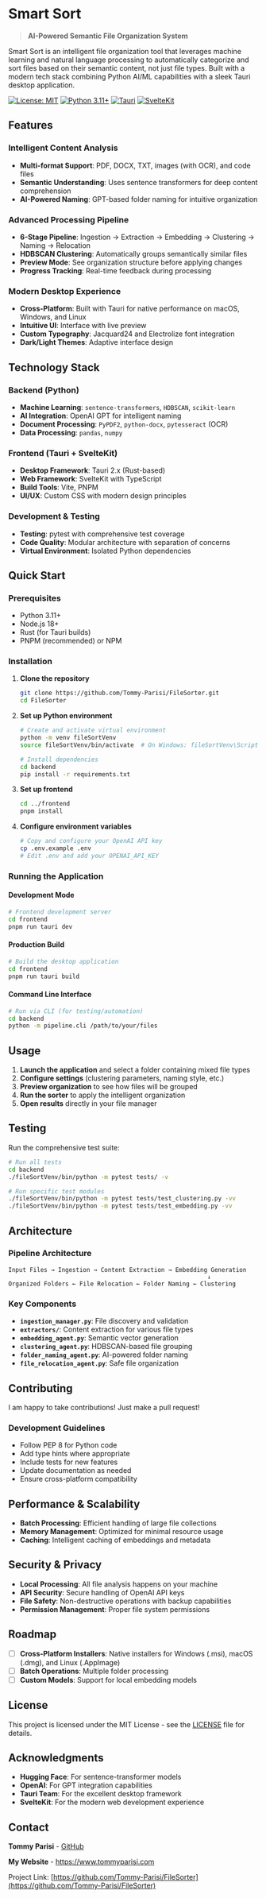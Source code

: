 # Smart Sort

> **AI-Powered Semantic File Organization System**

Smart Sort is an intelligent file organization tool that leverages machine learning and natural language processing to automatically categorize and sort files based on their semantic content, not just file types. Built with a modern tech stack combining Python AI/ML capabilities with a sleek Tauri desktop application.

[![License: MIT](https://img.shields.io/badge/License-MIT-yellow.svg)](https://opensource.org/licenses/MIT)
[![Python 3.11+](https://img.shields.io/badge/python-3.11+-blue.svg)](https://www.python.org/downloads/)
[![Tauri](https://img.shields.io/badge/tauri-2.x-orange.svg)](https://tauri.app/)
[![SvelteKit](https://img.shields.io/badge/svelte-kit-red.svg)](https://kit.svelte.dev/)

## Features

### Intelligent Content Analysis
- **Multi-format Support**: PDF, DOCX, TXT, images (with OCR), and code files
- **Semantic Understanding**: Uses sentence transformers for deep content comprehension
- **AI-Powered Naming**: GPT-based folder naming for intuitive organization

### Advanced Processing Pipeline
- **6-Stage Pipeline**: Ingestion → Extraction → Embedding → Clustering → Naming → Relocation
- **HDBSCAN Clustering**: Automatically groups semantically similar files
- **Preview Mode**: See organization structure before applying changes
- **Progress Tracking**: Real-time feedback during processing

### Modern Desktop Experience
- **Cross-Platform**: Built with Tauri for native performance on macOS, Windows, and Linux
- **Intuitive UI**: Interface with live preview
- **Custom Typography**: Jacquard24 and Electrolize font integration
- **Dark/Light Themes**: Adaptive interface design

## Technology Stack

### Backend (Python)
- **Machine Learning**: `sentence-transformers`, `HDBSCAN`, `scikit-learn`
- **AI Integration**: OpenAI GPT for intelligent naming
- **Document Processing**: `PyPDF2`, `python-docx`, `pytesseract` (OCR)
- **Data Processing**: `pandas`, `numpy`

### Frontend (Tauri + SvelteKit)
- **Desktop Framework**: Tauri 2.x (Rust-based)
- **Web Framework**: SvelteKit with TypeScript
- **Build Tools**: Vite, PNPM
- **UI/UX**: Custom CSS with modern design principles

### Development & Testing
- **Testing**: pytest with comprehensive test coverage
- **Code Quality**: Modular architecture with separation of concerns
- **Virtual Environment**: Isolated Python dependencies

## Quick Start

### Prerequisites
- Python 3.11+
- Node.js 18+
- Rust (for Tauri builds)
- PNPM (recommended) or NPM

### Installation

1. **Clone the repository**
   ```bash
   git clone https://github.com/Tommy-Parisi/FileSorter.git
   cd FileSorter
   ```

2. **Set up Python environment**
   ```bash
   # Create and activate virtual environment
   python -m venv fileSortVenv
   source fileSortVenv/bin/activate  # On Windows: fileSortVenv\Scripts\activate
   
   # Install dependencies
   cd backend
   pip install -r requirements.txt
   ```

3. **Set up frontend**
   ```bash
   cd ../frontend
   pnpm install
   ```

4. **Configure environment variables**
   ```bash
   # Copy and configure your OpenAI API key
   cp .env.example .env
   # Edit .env and add your OPENAI_API_KEY
   ```

### Running the Application

#### Development Mode
```bash
# Frontend development server
cd frontend
pnpm run tauri dev
```

#### Production Build
```bash
# Build the desktop application
cd frontend
pnpm run tauri build
```

#### Command Line Interface
```bash
# Run via CLI (for testing/automation)
cd backend
python -m pipeline.cli /path/to/your/files
```

## Usage

1. **Launch the application** and select a folder containing mixed file types
2. **Configure settings** (clustering parameters, naming style, etc.)
3. **Preview organization** to see how files will be grouped
4. **Run the sorter** to apply the intelligent organization
5. **Open results** directly in your file manager

## Testing

Run the comprehensive test suite:

```bash
# Run all tests
cd backend
./fileSortVenv/bin/python -m pytest tests/ -v

# Run specific test modules
./fileSortVenv/bin/python -m pytest tests/test_clustering.py -vv
./fileSortVenv/bin/python -m pytest tests/test_embedding.py -vv
```

## Architecture

### Pipeline Architecture
```
Input Files → Ingestion → Content Extraction → Embedding Generation 
                                                        ↓
Organized Folders ← File Relocation ← Folder Naming ← Clustering
```

### Key Components

- **`ingestion_manager.py`**: File discovery and validation
- **`extractors/`**: Content extraction for various file types
- **`embedding_agent.py`**: Semantic vector generation
- **`clustering_agent.py`**: HDBSCAN-based file grouping
- **`folder_naming_agent.py`**: AI-powered folder naming
- **`file_relocation_agent.py`**: Safe file organization

## Contributing

I am happy to take contributions! 
Just make a pull request!

### Development Guidelines
- Follow PEP 8 for Python code
- Add type hints where appropriate
- Include tests for new features
- Update documentation as needed
- Ensure cross-platform compatibility

## Performance & Scalability

- **Batch Processing**: Efficient handling of large file collections
- **Memory Management**: Optimized for minimal resource usage
- **Caching**: Intelligent caching of embeddings and metadata

## Security & Privacy

- **Local Processing**: All file analysis happens on your machine
- **API Security**: Secure handling of OpenAI API keys
- **File Safety**: Non-destructive operations with backup capabilities
- **Permission Management**: Proper file system permissions

## Roadmap

- [ ] **Cross-Platform Installers**: Native installers for Windows (.msi), macOS (.dmg), and Linux (.AppImage)
- [ ] **Batch Operations**: Multiple folder processing
- [ ] **Custom Models**: Support for local embedding models

## License

This project is licensed under the MIT License - see the [LICENSE](LICENSE) file for details.

## Acknowledgments

- **Hugging Face**: For sentence-transformer models
- **OpenAI**: For GPT integration capabilities
- **Tauri Team**: For the excellent desktop framework
- **SvelteKit**: For the modern web development experience

## Contact

**Tommy Parisi** - [GitHub](https://github.com/Tommy-Parisi)

**My Website** - https://www.tommyparisi.com

Project Link: [https://github.com/Tommy-Parisi/FileSorter](https://github.com/Tommy-Parisi/FileSorter)
